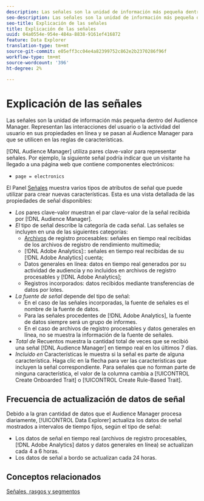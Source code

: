 ```yaml
---
description: Las señales son la unidad de información más pequeña dentro del Audience Manager. Representan las interacciones del usuario o la actividad del usuario en sus propiedades en línea, y se pasan al Audience Manager para que se utilicen en las reglas de características.
seo-description: Las señales son la unidad de información más pequeña dentro del Audience Manager. Representan las interacciones del usuario o la actividad del usuario en sus propiedades en línea, y se pasan al Audience Manager para que se utilicen en las reglas de características.
seo-title: Explicación de las señales
title: Explicación de las señales
uuid: 04a0554e-954e-484a-8838-9161ef416872
feature: Data Explorer
translation-type: tm+mt
source-git-commit: e05eff3cc04e4a82399752c862e2b2370286f96f
workflow-type: tm+mt
source-wordcount: '396'
ht-degree: 2%

---
```



# Explicación de las señales

Las señales son la unidad de información más pequeña dentro del Audience Manager. Representan las interacciones del usuario o la actividad del usuario en sus propiedades en línea y se pasan al Audience Manager para que se utilicen en las reglas de características.

[!DNL Audience Manager] utiliza pares clave-valor para representar señales. Por ejemplo, la siguiente señal podría indicar que un visitante ha llegado a una página web que contiene componentes electrónicos:

* `page = electronics`

El Panel [Señales](../../features/data-explorer/data-explorer-signals-dashboard.md) muestra varios tipos de atributos de señal que puede utilizar para crear nuevas características. Esta es una vista detallada de las propiedades de señal disponibles:

* *Los* pares clave-valor muestran el par clave-valor de la señal recibida por  [!DNL Audience Manager].
* *El* tipo de señal describe la categoría de cada señal. Las señales se incluyen en una de las siguientes categorías:
   * [Archivos](/help/using/integration/media-data-integration/actionable-log-files.md) de registro procesables: señales en tiempo real recibidas de los archivos de registro de rendimiento multimedia;
   * [!DNL Adobe Analytics]:: señales en tiempo real recibidas de su  [!DNL Adobe Analytics] cuenta;
   * Datos generales en línea: datos en tiempo real generados por su actividad de audiencia y no incluidos en archivos de registro procesables y [!DNL Adobe Analytics];
   * Registros incorporados: datos recibidos mediante transferencias de datos por lotes.
* *La fuente de señal* depende del tipo de señal:
   * En el caso de las señales incorporadas, la fuente de señales es el nombre de la fuente de datos.
   * Para las señales procedentes de [!DNL Adobe Analytics], la fuente de datos siempre será un grupo de informes.
   * En el caso de archivos de registro procesables y datos generales en línea, no se muestra la información de la fuente de señales.
* *Total de* Recuentos muestra la cantidad total de veces que se recibió una señal  [!DNL Audience Manager] en tiempo real en los últimos 7 días.
* *Incluido en* Características le muestra si la señal es parte de alguna característica. Haga clic en la flecha para ver las características que incluyen la señal correspondiente. Para señales que no forman parte de ninguna característica, el valor de la columna cambia a [!UICONTROL Create Onboarded Trait] o [!UICONTROL Create Rule-Based Trait].

## Frecuencia de actualización de datos de señal

Debido a la gran cantidad de datos que el Audience Manager procesa diariamente, [!UICONTROL Data Explorer] actualiza los datos de señal mostrados a intervalos de tiempo fijos, según el tipo de señal:

* Los datos de señal en tiempo real (archivos de registro procesables, [!DNL Adobe Analytics] datos y datos generales en línea) se actualizan cada 4 a 6 horas.
* Los datos de señal a bordo se actualizan cada 24 horas.

## Conceptos relacionados

[Señales, rasgos y segmentos](/help/using/reference/signal-trait-segment.md)